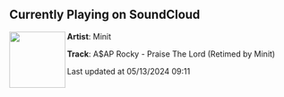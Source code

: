 ## Currently Playing on SoundCloud

[<img align="left" width="100" src="https://i1.sndcdn.com/artworks-PWhCvB3R4LJxy32R-xjbz3Q-t500x500.jpg">](https://soundcloud.com/minitbyminit/aap-rocky-praise-the-lord-retimed-by-minit?in=saxurn/sets/evo)

**Artist**: Minit 

**Track**: A$AP Rocky - Praise The Lord (Retimed by Minit)

Last updated at 05/13/2024 09:11
